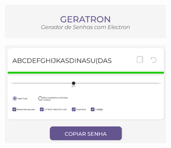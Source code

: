 ![Geratron: Gerador de Senhas com Electron](https://github.com/thiagowaib/geratron/blob/main/.github/frame1.png?raw=true)
---
![Print do Aplicativo](https://github.com/thiagowaib/geratron/blob/main/.github/frame2.png?raw=true)